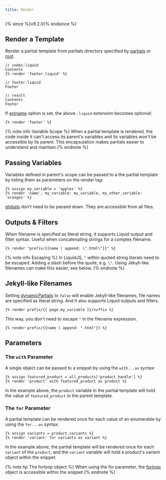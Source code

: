 ```yaml
---
title: Render
---
```


{% since %}v9.2.0{% endsince %}

## Render a Template

Render a partial template from partials directory specified by [partials][partials] or [root][root].

```liquid
// index.liquid
Contents
{% render 'footer.liquid' %}

// footer.liquid
Footer

// result
Contents
Footer
```

If [extname][extname] option is set, the above `.liquid` extension becomes optional:

```liquid
{% render 'footer' %}
```

{% note info Variable Scope %}
When a partial template is rendered, the code inside it can't access its parent's variables and its variables won't be accessible by its parent. This encapsulation makes partials easier to understand and maintain.{% endnote %}

## Passing Variables

Variables defined in parent's scope can be passed to a the partial template by listing them as parameters on the render tag:

```liquid
{% assign my_variable = 'apples' %}
{% render 'name', my_variable: my_variable, my_other_variable: 'oranges' %}
```

[globals][globals] don't need to be passed down. They are accessible from all files.

## Outputs & Filters

When filename is specified as literal string, it supports Liquid output and filter syntax. Useful when concatenating strings for a complex filename.

```liquid
{% render "prefix/{{name | append: \".html\"}}" %}
```

{% note info Escaping %}
In LiquidJS, `"` within quoted string literals need to be escaped. Adding a slash before the quote, e.g. `\"`. Using Jekyll-like filenames can make this easier, see below.
{% endnote %}

## Jekyll-like Filenames

Setting [dynamicPartials][dynamicPartials] to `false` will enable Jekyll-like filenames, file names are specified as literal string. And it also supports Liquid outputs and filters.

```liquid
{% render prefix/{{ page.my_variable }}/suffix %}
```

This way, you don't need to escape `"` in the filename expression.

```liquid
{% render prefix/{{name | append: ".html"}} %}
```

## Parameters

### The `with` Parameter

A single object can be passed to a snippet by using the `with...as` syntax:

```liquid
{% assign featured_product = all_products['product_handle'] %}
{% render 'product' with featured_product as product %}
```

In the example above, the `product` variable in the partial template will hold the value of `featured_product` in the parent template.

### The `for` Parameter

A partial template can be rendered once for each value of an enumerable by using the `for...as` syntax:

```liquid
{% assign variants = product.variants %}
{% render 'variant' for variants as variant %}
```

In the example above, the partial template will be rendered once for each `variant` of the `product`, and the `variant` variable will hold a product's variant object within the snippet.

{% note tip The forloop object %} When using the for parameter, the <a href="./for.html#forloop">forloop</a> object is accessible within the snippet.{% endnote %}

[forloop]: ./for.html
[extname]: ../api/interfaces/liquid_options_.liquidoptions.html#Optional-extname
[root]: ../api/interfaces/liquid_options_.liquidoptions.html#Optional-root
[partials]: ../api/interfaces/liquid_options_.liquidoptions.html#Optional-partials
[globals]: ../api/interfaces/liquid_options_.liquidoptions.html#Optional-globals
[dynamicPartials]: ../api/interfaces/liquid_options_.liquidoptions.html#dynamicPartials
